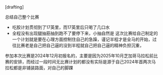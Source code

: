 
[drafting]

总结自己整个比赛
- 吃胶计划贯彻到了17英里，而17英里后只喝了几口水
- 全程没有出现腿抽筋抽到跑不了要停下来，小抽自然是
这次比赛给自己制定的一个计划就是要在心理方面控制住自己的急躁，谨记半程才是全马的开始，过往比赛老是自己把自己逼的没到半程就自己把自己逼的精神负担沉重，

参加本次比赛是2024年12月初报名的，主要是因为2025年10月芝加哥马拉松前比赛的安排，而经过一段时间无比赛计划的都没有实际是源于自己2024年首两次马拉松都是非铺装路面，对自己的脚踝

